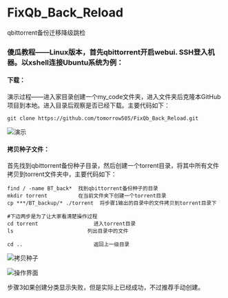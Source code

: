 # FixQb_Back_Reload
qbittorrent备份迁移降级跳检

### 傻瓜教程——Linux版本，首先qbittorrent开启webui. SSH登入机器。以xshell连接Ubuntu系统为例：

#### 下载：

演示过程——进入家目录创建一个my_code文件夹，进入文件夹后克隆本GitHub项目到本地。进入目录后观察是否已经下载。主要代码如下：

`git clone https://github.com/tomorrow505/FixQb_Back_Reload.git` 

![演示](https://s2.ax1x.com/2020/03/07/3XwjH0.png)

#### 拷贝种子文件：

首先找到qbittorrent备份种子目录，然后创建一个torrent目录，将其中所有文件拷贝到torrent文件夹中，主要代码如下：

```
find / -name BT_back*  找到qbittorrent备份种子的目录
mkdir torrent          在当前文件夹下创建一个torrent目录
cp ***/BT_backup/* ./torrent  将步骤1输出的目录中的文件拷贝到torrent目录下

#下边两步是为了让大家看清楚操作过程
cd torrent                  进入torrent目录  
ls					      列出目录中的文件

cd ..                       返回上一级目录
```

![拷贝种子](https://s2.ax1x.com/2020/03/07/3XBKoV.png)

![操作界面](https://s2.ax1x.com/2020/03/07/3jk9BV.png)

步骤3如果创建分类显示失败，但是实际上已经成功，不过推荐手动创建。
